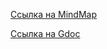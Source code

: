 [Ссылка на MindMap](https://www.mindmeister.com/988366885?t=OCJSg5gIck)

[Ссылка на Gdoc](https://docs.google.com/document/d/1qJNoOba8n_N9pjOxG0XB5RGFcLA0eHc63ZOBJYbbaUQ/edit#heading=h.66ul36wf90gr)
